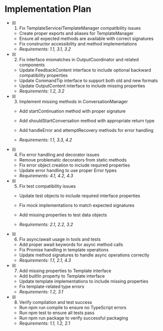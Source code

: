 # Implementation Plan

- [x] 1. Fix TemplateService/TemplateManager compatibility issues


  - Create proper exports and aliases for TemplateManager
  - Ensure all expected methods are available with correct signatures
  - Fix constructor accessibility and method implementations
  - _Requirements: 1.1, 3.1, 3.2_



- [x] 2. Fix interface mismatches in OutputCoordinator and related components


  - Update FeedbackContent interface to include optional backward compatibility properties
  - Update CommandTip interface to support both old and new formats
  - Update OutputContent interface to include missing properties
  - _Requirements: 1.2, 3.2_

- [x] 3. Implement missing methods in ConversationManager




  - Add startContinuation method with proper signature
  - Add shouldStartConversation method with appropriate return type

  - Add handleError and attemptRecovery methods for error handling
  - _Requirements: 1.1, 3.3, 4.2_

- [x] 4. Fix error handling and decorator issues

  - Remove problematic decorators from static methods
  - Fix error object creation to include required properties
  - Update error handling to use proper Error types
  - _Requirements: 4.1, 4.2, 4.3_

- [x] 5. Fix test compatibility issues


  - Update test objects to include required interface properties
  - Fix mock implementations to match expected signatures


  - Add missing properties to test data objects
  - _Requirements: 2.1, 2.2, 3.2_

- [x] 6. Fix async/await usage in tools and tests


  - Add proper await keywords for async method calls
  - Fix Promise handling in template operations
  - Update method signatures to handle async operations correctly
  - _Requirements: 1.1, 2.1, 4.3_

- [x] 7. Add missing properties to Template interface


  - Add builtIn property to Template interface
  - Update template implementations to include missing properties
  - Fix template-related type errors
  - _Requirements: 1.2, 3.1_

- [x] 8. Verify compilation and test success








  - Run npm run compile to ensure no TypeScript errors
  - Run npm test to ensure all tests pass
  - Run npm run package to verify successful packaging
  - _Requirements: 1.1, 1.2, 2.1_